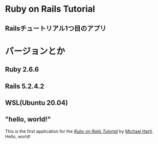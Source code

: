 # Ruby on Rails Tutorial
## Railsチュートリアル1つ目のアプリ
# バージョンとか
## Ruby 2.6.6
## Rails 5.2.4.2
## WSL(Ubuntu 20.04)
## "hello, world!"

This is the first application for the
[*Ruby on Rails Tutorial*](https://railstutorial.jp/)
by [Michael Hartl](http://www.michaelhartl.com/). Hello, world!

